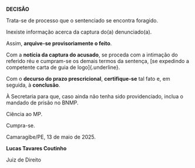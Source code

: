 **DECISÃO**

Trata-se de processo que o sentenciado se encontra foragido.

Inexiste informação acerca da captura do(a) denunciado(a).

Assim, **arquive-se provisoriamente o feito**.

Com a **notícia da captura do acusado**, se proceda com a intimação do
referido réu e cumpram-se os demais termos da sentença, [se expedindo a
competente carta de guia de logo]{.underline}.

Com o **decurso do prazo prescricional**, **certifique-se** tal fato e,
em seguida, à **conclusão**.

À Secretaria para que, caso ainda não tenha sido providenciado, inclua o
mandado de prisão no BNMP.

Ciência ao MP.

Cumpra-se.

Camaragibe/PE, 13 de maio de 2025.

**Lucas Tavares Coutinho**

Juiz de Direito

